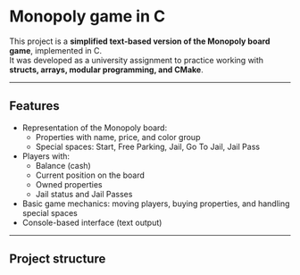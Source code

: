 # Monopoly game in C

This project is a **simplified text-based version of the Monopoly board game**, implemented in C.  
It was developed as a university assignment to practice working with **structs, arrays, modular programming, and CMake**.

---

## Features

- Representation of the Monopoly board:
  - Properties with name, price, and color group
  - Special spaces: Start, Free Parking, Jail, Go To Jail, Jail Pass
- Players with:
  - Balance (cash)
  - Current position on the board
  - Owned properties
  - Jail status and Jail Passes
- Basic game mechanics: moving players, buying properties, and handling special spaces
- Console-based interface (text output)

---

## Project structure

